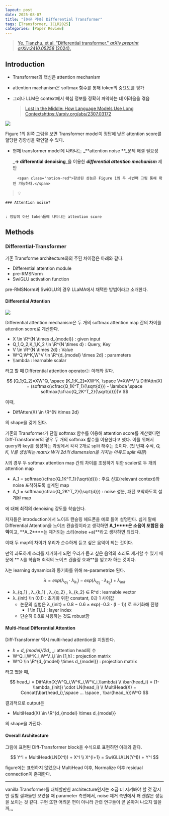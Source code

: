 ```yaml
---
layout: post
date: 2025-08-07
title: "[논문 리뷰] Differential Transformer"
tags: [Transformer, ICLR2025]
categories: [Paper Review]
---
```


> [Ye, Tianzhu, et al. "Differential transformer." ](https://arxiv.org/abs/2410.05258)[_arXiv preprint arXiv:2410.05258_](https://arxiv.org/abs/2410.05258)[ (2024).](https://arxiv.org/abs/2410.05258)



## Introduction

- Transformer의 핵심은 attention mechanism
- attention machanism은 softmax 함수를 통해 token의 중요도를 평가
- 그러나 LLM은 context에서 핵심 정보를 정확히 파악하는 데 어려움을 겪음

	> [Lost in the Middle: How Language Models Use Long Contextshttps://arxiv.org/abs/2307.03172](https://arxiv.org/abs/2307.03172)


![](https://prod-files-secure.s3.us-west-2.amazonaws.com/542b861c-36a8-4051-84e5-8804b6728dba/9083ea56-691a-4752-ae26-47f403431ac8/image.png?X-Amz-Algorithm=AWS4-HMAC-SHA256&X-Amz-Content-Sha256=UNSIGNED-PAYLOAD&X-Amz-Credential=ASIAZI2LB466QF3BPNQM%2F20250904%2Fus-west-2%2Fs3%2Faws4_request&X-Amz-Date=20250904T190101Z&X-Amz-Expires=3600&X-Amz-Security-Token=IQoJb3JpZ2luX2VjEPv%2F%2F%2F%2F%2F%2F%2F%2F%2F%2FwEaCXVzLXdlc3QtMiJGMEQCID587lSZD3oy9%2BZYnUSX63nziXaATQPaVWnukEsxZ6Q8AiAJ6RhijWX7GvcRkZRrzTSlfbSxBY%2B7otPeZMWtAsA2Bir%2FAwhkEAAaDDYzNzQyMzE4MzgwNSIMtToX1F84azCRvKsGKtwDJAUk6k%2BS1mgAj5DE0uioG00qmP3B33AijNvrG9l59aiIFnUN7QlLWsmf1i%2BxGxi5QR1e72%2FoBWDA4Pwo10XSmdskRnUP42Vs99OM%2Fyl6ezgvHtYhpS5hA0QWAIC5JR1uyV9az5PPfio0gfp%2FhDAe544uHIm5RHmid522geAEmY1yhy8gxwfeH1fmZZoew6xVq0z%2B2e0dMBDKvteBn4iwt9Z%2FSKQa%2FATIEPa9RHVQKSpn0xf8fhUHMSA%2Bo3%2FL8dSYKlgQLyUbun%2FNbA3eSlyOxwjXLkoo8gvv8ivmB2x9MTmk3kkI6veoWN3kaUE6RCuzHe7VpLAYnrMOgwuLulzMrnMAgTjo%2B%2FE0df6L9vkrLms385awgZ5xS7Yx8QTXmFjHYNzGF4tnXT%2BA2JKkYnkD%2BIo8y6%2BqkwRliWa9BlswzGD5EvijT6tBz1c%2B2qf4R56yf10LnKluKtU3jhQPhebtsIFc3nvGY%2F4io2HXrPCyEVNGRpLiEGXJiiH763Et2R35zHi6JMkwv5URFTC%2BhnZSqfDmS0YmxJwfHvtwS20XeEK2fBqz3eeh31ExC%2F9IVP3tYn7etzSLpXCN7TqdE0SOoSH6MSZaRRct5qXwa53v1IM2Zo4e2ATxRzzlacswvrLnxQY6pgFIHrXyben4NGx0IMaOg9Pco24Em3m88aFFXstoJUNzC1unb5Tr0LhGOj7FlWgp7PL%2FhXHkUNjvFRvHYTm8UEnUFBnneuvTzGD6rpPrlY6SmGv1zV%2BzitAYmHPZO4%2FJUpvK1OJCgZUm5KcJ%2Fj%2BuR%2B6yPXAYnIPJStR%2Bw8PkeZeUFnllQVfzJm8TtJj5zTIobaqOSPYPztpl4h8tGFG0LW11JWuCB1aa&X-Amz-Signature=e1353372565896a65edb7d13418e64da9bea51ab3d1e8aeed0dd08fb41f738d0&X-Amz-SignedHeaders=host&x-amz-checksum-mode=ENABLED&x-id=GetObject)


Figure 1의 왼쪽 그림을 보면 Transformer model이 정답에 낮은 attention score를 할당한 경향성을 확인할 수 있다.

- 현재 transformer model에 나타나는 _**attention noise **_문제 해결 필요성

	_**→ differential denoising**_을 이용한 _**differential attention mechanism**_ 제안


		<span class="notion-red">향상된 성능은 Figure 1의 두 세번째 그림 통해 확인 가능하다.</span>


> 💡 


	### Attention noise?


	: 정답이 아닌 token들에 나타나는 attention score



## Methods



### Differential-Transformer


기존 Transforme architecture와의 주된 차이점은 아래와 같다.

- Differential attention module
- pre-RMSNorm
- SwiGLU activation function

pre-RMSNorm과 SwiGLU의 경우 LLaMA에서 채택한 방법이라고 소개한다.



#### Differential Attention


![](https://prod-files-secure.s3.us-west-2.amazonaws.com/542b861c-36a8-4051-84e5-8804b6728dba/116d70b2-1963-4810-9167-f4c7d8a06e8f/image.png?X-Amz-Algorithm=AWS4-HMAC-SHA256&X-Amz-Content-Sha256=UNSIGNED-PAYLOAD&X-Amz-Credential=ASIAZI2LB466QF3BPNQM%2F20250904%2Fus-west-2%2Fs3%2Faws4_request&X-Amz-Date=20250904T190101Z&X-Amz-Expires=3600&X-Amz-Security-Token=IQoJb3JpZ2luX2VjEPv%2F%2F%2F%2F%2F%2F%2F%2F%2F%2FwEaCXVzLXdlc3QtMiJGMEQCID587lSZD3oy9%2BZYnUSX63nziXaATQPaVWnukEsxZ6Q8AiAJ6RhijWX7GvcRkZRrzTSlfbSxBY%2B7otPeZMWtAsA2Bir%2FAwhkEAAaDDYzNzQyMzE4MzgwNSIMtToX1F84azCRvKsGKtwDJAUk6k%2BS1mgAj5DE0uioG00qmP3B33AijNvrG9l59aiIFnUN7QlLWsmf1i%2BxGxi5QR1e72%2FoBWDA4Pwo10XSmdskRnUP42Vs99OM%2Fyl6ezgvHtYhpS5hA0QWAIC5JR1uyV9az5PPfio0gfp%2FhDAe544uHIm5RHmid522geAEmY1yhy8gxwfeH1fmZZoew6xVq0z%2B2e0dMBDKvteBn4iwt9Z%2FSKQa%2FATIEPa9RHVQKSpn0xf8fhUHMSA%2Bo3%2FL8dSYKlgQLyUbun%2FNbA3eSlyOxwjXLkoo8gvv8ivmB2x9MTmk3kkI6veoWN3kaUE6RCuzHe7VpLAYnrMOgwuLulzMrnMAgTjo%2B%2FE0df6L9vkrLms385awgZ5xS7Yx8QTXmFjHYNzGF4tnXT%2BA2JKkYnkD%2BIo8y6%2BqkwRliWa9BlswzGD5EvijT6tBz1c%2B2qf4R56yf10LnKluKtU3jhQPhebtsIFc3nvGY%2F4io2HXrPCyEVNGRpLiEGXJiiH763Et2R35zHi6JMkwv5URFTC%2BhnZSqfDmS0YmxJwfHvtwS20XeEK2fBqz3eeh31ExC%2F9IVP3tYn7etzSLpXCN7TqdE0SOoSH6MSZaRRct5qXwa53v1IM2Zo4e2ATxRzzlacswvrLnxQY6pgFIHrXyben4NGx0IMaOg9Pco24Em3m88aFFXstoJUNzC1unb5Tr0LhGOj7FlWgp7PL%2FhXHkUNjvFRvHYTm8UEnUFBnneuvTzGD6rpPrlY6SmGv1zV%2BzitAYmHPZO4%2FJUpvK1OJCgZUm5KcJ%2Fj%2BuR%2B6yPXAYnIPJStR%2Bw8PkeZeUFnllQVfzJm8TtJj5zTIobaqOSPYPztpl4h8tGFG0LW11JWuCB1aa&X-Amz-Signature=4b76f71234241734ed406e9172d7b86926ba4643e8b7bb6275a55ac6fe2703ac&X-Amz-SignedHeaders=host&x-amz-checksum-mode=ENABLED&x-id=GetObject)


Differential attention mechanism은 두 개의 softmax attention map 간의 차이를 attention score로 계산한다.

- X \in \R^{N \times d\_{model}} : given input
- Q\_1,Q\_2,K\_1,K\_2 \in \R^{N \times d} : Query, Key
- V \in \R^{N \times 2d} : Value
- W^Q,W^K,W^V \in \R^{d\_{model} \times 2d} : parameters
- \lambda : learnable scalar

라고 할 때 Differential attention operator는 아래와 같다.


$$
[Q_1;Q_2]=XW^Q, \space [K_1;K_2]=XW^K, \space V=XW^V \\
DiffAttn(X) = (softmax(\cfrac{Q_1K^T_1}{\sqrt{d}}) - \lambda \space softmax(\cfrac{Q_2K^T_2}{\sqrt{d}}))V
$$


이때,

- DiffAtten(X) \in \R^{N \times 2d}

의 shape을 갖게 된다.


기존의 Transformer가 단일 softmax 함수를 이용해 attention score를 계산했다면 Diff-Transformer의 경우 두 개의 softmax 함수를 이용한다고 했다. 이를 위해서 query와 key를 생성하는 과정에서 각각 2개로 split 해주는 것이다. <span class="notion-red">(첫 번째 수식, </span><span class="notion-red">_Q, K, V를 생성하는 matrix W가 2d의 dismension을 가지는 이유도 split 때문_</span><span class="notion-red">)</span>


 λ의 경우 두 softmax attention map 간의 차이를 조정하기 위한 scaler로 두 개의 attention map

- A\_1 = softmax(\cfrac{Q\_1K^T\_1}{\sqrt{d}}) : 주요 신호(relevant context)와 noise 포착하도록 설계된 map
- A\_1 = softmax(\cfrac{Q\_2K^T\_2}{\sqrt{d}}) : noise 성분, 패턴 포착하도록 설계된 map 

에 대해 최적의 denoising 강도를 학습한다.


저자들은 introduction에서 노이즈 캔슬링 헤드폰을 예로 들어 설명한다. 쉽게 말해 Differential Attention을 노이즈 캔슬링이라고 생각하면 **A\_1****은 소음이 포함된 음악**이고, **A\_2****는 제거되는 소리(noise +a)**라고 생각하면 되겠다. 


이때 두 map의 차이가 우리가 순수하게 듣고 싶은 음악이 되는 것이다. 


만약 과도하게 소리를 제거하게 되면 우리가 듣고 싶은 음악의 소리도 제거할 수 있기 때문에 ** λ를 학습해 최적의 노이즈 캔슬링 효과**를 얻고자 하는 것이다.


λ는 learning dynamics와 동기화를 위해 re-parametrize 된다.


$$
\lambda = exp(\lambda_{q_1} \cdot \lambda_{k_1}) - exp(\lambda_{q_2} \cdot \lambda_{k_2}) + \lambda_{init}
$$

- λ\_{q\_1} , λ\_{k\_1} , λ\_{q\_2} , λ\_{k\_2} ∈ R^d : learnable vector
- λ\_{init} \in (0,1) : 초기화 위한 constant, 0과 1 사이값
	- 논문의 실험은 λ\_{init} = 0.8 − 0.6 × exp(−0.3 · (l − 1)) 로 초기화해 진행
		- l \in [1,L] : layer index
	- 단순히 0.8로 사용하는 것도 robust함


#### **Multi-Head Differential Attention**


Diff-Transformer 역시 multi-head attention을 지원한다.

- _h = d\_{model}/2d__ _: attention head의 수
- W^Q\_i,W^K\_i,W^V\_i,i \in [1,h] : projection matrix
- W^O \in \R^{d\_{model} \times d\_{model}} : projection matrix

라고 했을 때,


$$
head_i = DiffAttn(X;W^Q_i,W^K_i,W^V_i,\lambda) \\
\bar{head_i} = (1-\lambda_{init}) \cdot LN(head_i) \\
MultiHead(X) = Concat(\bar{head_i},\space ... \space , \bar{head_h})W^O
$$


결과적으로 output은

- MultiHead(X) \in \R^{d\_{model} \times d\_{model}}

의 shape을 가진다.



#### Overall Architecture


그림에 표현된 Diff-Transformer block을 수식으로 표현하면 아래와 같다.


$$
Y^l = MultiHead(LN(X^l)) + X^l \\
X^{l+1} = SwiGLU(LN(Y^l)) + Y^l
$$


figure에는 표현하지 않았으나 MultiHead 이후, Normalize 이후 residual connection이 존재한다.


---


vanilla Transformer를 대체할만한 architecture인지는 조금 더 지켜봐야 할 것 같지만 실험 결과들만 보았을 때 parameter 측면에서, noise 제거 측면에서 꽤 괜찮은 성능을 보이는 것 같다. 구현 또한 어려운 편이 아니라 관련 연구들이 곧 쏟아져 나오지 않을까,,,

